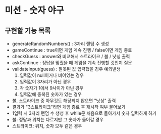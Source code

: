 # 미션 - 숫자 야구


## 구현할 기능 목록

- generateRandomNumbers() : 3자리 랜덤 수 생성
- gameContinue : true이면 게임 계속 진행 / false이면 게임 종료
- checkGuess : answer와 비교해서 스트라이크 / 볼 / 낫싱 출력
- askContinue : 정답을 맞췄을 때 게임을 계속 진행할 것인지 질문
- validateInput(guess) : 잘못된 값 입력했을 경우 예외발생
  1. 입력값이 null이거나 비어있는 경우
  2. 입력값이 3자리가 아닌 경우
  3. 각 숫자가 1에서 9사이가 아닌 경우
  4. 입력값에 중복된 숫자가 있는 경우
- 볼, 스트라이크 중 아무것도 해당되지 않으면 "낫싱" 출력
- 결과가 "3스트라이크"라면 게임 종료 후 재시작 여부 물어보기
- 1입력 시 3자리 랜덤 수 생성 후 while문 처음으로 돌아가서 숫자 입력하게 하기
- 볼: 정답과 위치는 다르지만 그 숫자가 들어갈 경우
- 스트라이크: 위치, 숫자 모두 같은 경우
